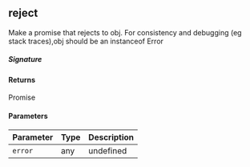 ## reject

Make a promise that rejects to obj. For consistency and debugging (eg stack traces),obj should be an instanceof Error

##### Signature

#### Returns
Promise<any>

#### Parameters


| Parameter	   | Type    | Description |
|:-------------|:---------------|:------------|
| `error`    | any | undefined |


